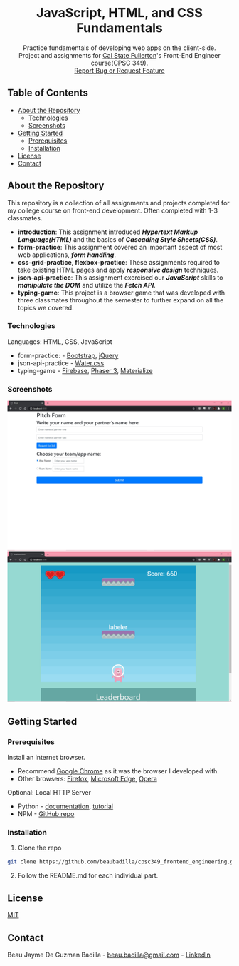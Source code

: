 <br />
<p align="center">
  <h1 align="center">JavaScript, HTML, and CSS Fundamentals</h1>
  <p align="center">
    Practice fundamentals of developing web apps on the client-side.<br/>
    Project and assignments for <a href="http://www.fullerton.edu/">Cal State Fullerton</a>'s Front-End Engineer course(CPSC 349).
    <br />
    <a href="https://github.com/beaubadilla/cpsc349_frontend_engineering/issues">Report Bug or Request Feature</a>
  </p>
</p>

## Table of Contents

* [About the Repository](#about-the-repository)
  * [Technologies](#technologies)
  * [Screenshots](#screenshots)
* [Getting Started](#getting-started)
  * [Prerequisites](#prerequisites)
  * [Installation](#installation)
* [License](#license)
* [Contact](#contact)

## About the Repository
This repository is a collection of all assignments and projects completed for my college course on front-end development. Often completed with 1-3 classmates.

* **introduction**: This assignment introduced ***Hypertext Markup Language(HTML)*** and the basics of ***Cascading Style Sheets(CSS)***.
* **form-practice**: This assignment covered an important aspect of most web applications, ***form handling***.
* **css-grid-practice, flexbox-practice**: These assignments required to take existing HTML pages and apply ***responsive design*** techniques. 
* **json-api-practice**: This assignment exercised our ***JavaScript*** skills to ***manipulate the DOM*** and utilize the ***Fetch API***.
* **typing-game**: This project is a browser game that was developed with three classmates throughout the semester to further expand on all the topics we covered.

### Technologies
Languages: HTML, CSS, JavaScript
* form-practice: - [Bootstrap](https://getbootstrap.com/), [jQuery](https://jquery.com/)
* json-api-practice - [Water.css](https://watercss.kognise.dev/)
* typing-game - [Firebase](https://firebase.google.com/), [Phaser 3](https://phaser.io/phaser3), [Materialize](https://materializecss.com/)

### Screenshots
![form-practice-screenshot][form-practice-screenshot]
![typing-game-screenshot][typing-game-screenshot]

## Getting Started

### Prerequisites

Install an internet browser. 
* Recommend [Google Chrome](https://www.google.com/chrome/) as it was the browser I developed with. 
* Other browsers: [Firefox](https://www.mozilla.org/en-US/firefox/browsers/), [Microsoft Edge](https://www.microsoft.com/en-us/edge), [Opera](https://www.opera.com/)

Optional: Local HTTP Server
* Python - [documentation](https://docs.python.org/3/library/http.server.html), [tutorial](https://developer.mozilla.org/en-US/docs/Learn/Common_questions/set_up_a_local_testing_server)
* NPM - [GitHub repo](https://github.com/http-party/http-server)

### Installation

1. Clone the repo
```sh
git clone https://github.com/beaubadilla/cpsc349_frontend_engineering.git
```
2. Follow the README.md for each individual part.

## License
[MIT](https://choosealicense.com/licenses/mit/)

## Contact

Beau Jayme De Guzman Badilla - beau.badilla@gmail.com - [LinkedIn](https://www.linkedin.com/in/beau-jayme-badilla/)

[form-practice-screenshot]: /readme-form-practice-screenshot.jpg
[typing-game-screenshot]: /readme-typing-game.jpg
